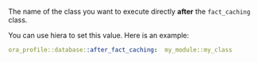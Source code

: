 The name of the class you want to execute directly **after** the `fact_caching` class.

You can use hiera to set this value. Here is an example:

```yaml
ora_profile::database::after_fact_caching:  my_module::my_class
```
